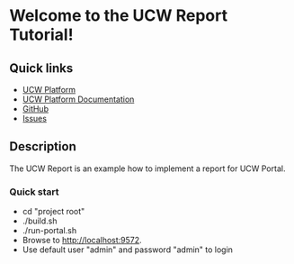 # Welcome to the UCW Report Tutorial!

## Quick links

* [UCW Platform][1]
* [UCW Platform Documentation][2]
* [GitHub][3]
* [Issues][4]

## Description

The UCW Report is an example how to implement a report for UCW Portal. 

### Quick start

 * cd "project root"
 * ./build.sh
 * ./run-portal.sh
 * Browse to [http://localhost:9572](http://localhost:9572).
 * Use default user "admin" and password "admin" to login


[1]: https://unitycloudware.com
[2]: https://docs.unitycloudware.com
[3]: https://github.com/unitycloudware
[4]: https://jira.unitycloudware.com/browse/UCW